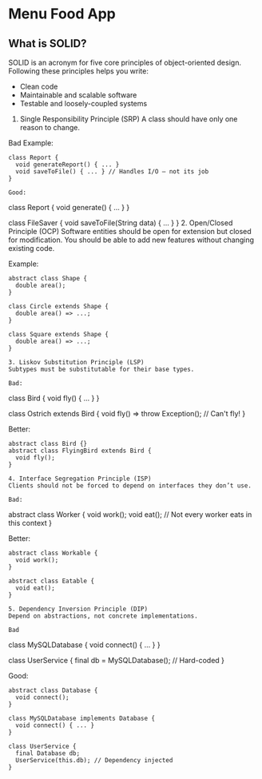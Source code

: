 # Menu Food App

## What is SOLID?

SOLID is an acronym for five core principles of object-oriented design. Following these principles helps you write:

- Clean code
- Maintainable and scalable software
- Testable and loosely-coupled systems

1. Single Responsibility Principle (SRP)
   A class should have only one reason to change.

Bad Example:

```
class Report {
  void generateReport() { ... }
  void saveToFile() { ... } // Handles I/O — not its job
}

Good:

```

class Report {
void generate() { ... }
}

class FileSaver {
void saveToFile(String data) { ... }
} 2. Open/Closed Principle (OCP)
Software entities should be open for extension but closed for modification.
You should be able to add new features without changing existing code.

Example:

```
abstract class Shape {
  double area();
}

class Circle extends Shape {
  double area() => ...;
}

class Square extends Shape {
  double area() => ...;
}

3. Liskov Substitution Principle (LSP)
Subtypes must be substitutable for their base types.

Bad:
```

class Bird {
void fly() { ... }
}

class Ostrich extends Bird {
void fly() => throw Exception(); // Can't fly!
}

Better:

```
abstract class Bird {}
abstract class FlyingBird extends Bird {
  void fly();
}

4. Interface Segregation Principle (ISP)
Clients should not be forced to depend on interfaces they don’t use.

Bad:
```

abstract class Worker {
void work();
void eat(); // Not every worker eats in this context
}

Better:

```
abstract class Workable {
  void work();
}

abstract class Eatable {
  void eat();
}

5. Dependency Inversion Principle (DIP)
Depend on abstractions, not concrete implementations.

Bad
```

class MySQLDatabase {
void connect() { ... }
}

class UserService {
final db = MySQLDatabase(); // Hard-coded
}

Good:

```
abstract class Database {
  void connect();
}

class MySQLDatabase implements Database {
  void connect() { ... }
}

class UserService {
  final Database db;
  UserService(this.db); // Dependency injected
}


```
